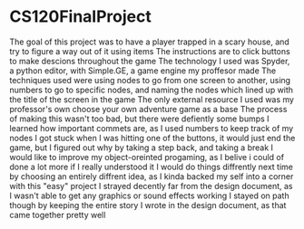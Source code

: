 # CS120FinalProject
The goal of this project was to have a player trapped in a scary house, and try to figure a way out of it using items
The instructions are to click buttons to make descions throughout the game
The technology I used was Spyder, a python editor, with Simple.GE, a game engine my proffesor made
The techniques used were using nodes to go from one screen to another, using numbers to go to specific nodes, and naming the nodes which lined up with the title of the screen in the game
The only external resource I used was my professor's own choose your own adventure game as a base
The process of making this wasn't too bad, but there were defiently some bumps
I learned how important commets are, as I used numbers to keep track of my nodes
I got stuck when I was hitting one of the buttons, it would just end the game, but I figured out why by taking a step back, and taking a break
I would like to improve my object-oreinted progaming, as I belive i could of done a lot more if I really understood it
I would do things diffrently next time by choosing an entirely diffrent idea, as I kinda backed my self into a corner with this "easy" project
I strayed decently far from the design document, as I wasn't able to get any graphics or sound effects working
I stayed on path though by keeping the entire story I wrote in the design document, as that came together pretty well
